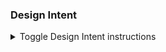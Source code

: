 ### Design Intent
<details>
  <summary>Toggle Design Intent instructions</summary>

#### Before the meeting
  
##### VFS team actions
- [ ] Review [Design Intent Guidance](https://depo-platform-documentation.scrollhelp.site/collaboration-cycle/design-intent) to understand what this touchpoint involves.
- [ ] Schedule your Design Intent (with at least 2 business days lead time from now):
  - Open the [Calendly design intent calendar](https://calendly.com/collaboration-cycle/design-intent-or-midpoint-review)
  - Select a date and time and click "Confirm"
  - Add your name and email
  - Click "Add Guests" and enter the email addresses for VFS team attendees
  - Click "Schedule Event"
- [ ] Link all artifacts in the `Design Intent artifacts for review` section below at least two business days before the scheduled Design Intent. Please don't add artifacts in the comments section.
  
**Design Intent artifacts for review**

[See guidance on Design Intent artifacts.](https://depo-platform-documentation.scrollhelp.site/collaboration-cycle/design-intent#Designintent-Artifacts) Governance Team feedback is based on the artifacts provided here as well as information provided during the meeting. Please provide links to artifacts **at least two business days** before the scheduled meeting.

Required:
- [ ] User flow, including any critical notifications

Not required, but nice to have:
- [ ] Mobile web or mobile app wireframes (other viewports optional)

Optional:
- [ ] Research plan
- [ ] Any other artifacts you have so far
  
##### Governance Team actions
- [ ] Design Intent Slack thread with VFS team
- [ ] Meeting date/time:
  
#### After the meeting
  
##### Governance Team actions

- [ ] Update this ticket with the recording
  - Recording link
- Accessibility
  - [ ] Feedback added to milestone
  - [ ] No feedback
- Design
  - [ ] Feedback added to milestone
  - [ ] No feedback
- IA
  - [ ] Feedback added to milestone
  - [ ] No feedback
  
##### VFS team actions

- [ ] Review feedback tickets. Comment on the ticket if there are any questions or concerns.
- [ ] [Complete Collaboration Cycle feedback survey](https://ows.io/qs/o3jkwoez)
  
</details>
